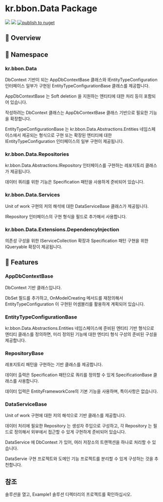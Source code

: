 # kr.bbon.Data Package


[![](https://img.shields.io/nuget/v/kr.bbon.Data)](https://www.nuget.org/packages/kr.bbon.Data) [![](https://img.shields.io/nuget/dt/kr.bbon.Data)](https://www.nuget.org/packages/kr.bbon.Data) [![publish to nuget](https://github.com/bbonkr/kr.bbon.Data/actions/workflows/build-tag.yaml/badge.svg)](https://github.com/bbonkr/kr.bbon.Data/actions/workflows/build-tag.yaml)

## 📢 Overview

## 🌈 Namespace

### kr.bbon.Data

DbContext 기반이 되는 AppDbContextBase 클래스와 IEntityTypeConfiguration 인터페이스 일부가 구현된 EntityTypeConfigurationBase 클래스를 제공합니다.

AppDbContextBase 는 Soft deletion 을 지원하는 엔티티에 대한 처리 등이 포함되어 있습니다.

작성하려는 DbContext 클래스는 AppDbContextBase 클래스 기반으로 필요한 기능을 확장합니다.

EntityTypeConfigurationBase 는 kr.bbon.Data.Abstractions.Entities 네임스페이스에서 제공되는 형식으로 구현 또는 확장된 엔티티에 대한 IEntityTypeConfiguration 인터페이스의 일부 구현이 제공됩니다.

### kr.bbon.Data.Repositories

kr.bbon.Data.Abstractions.IRepository 인터페이스를 구현하는 레포지토리 클래스가 제공됩니다.

데이터 쿼리를 위한 기능은 Specification 패턴을 사용하게 준비되어 있습니다.

### kr.bbon.Data.Services

Unit of work 구현의 저의 해석에 대한 DataServiceBase 클래스가 제공됩니다.

IRepository 인터페이스의 구현 형식을 필드로 추가해서 사용합니다.

### kr.bbon.Data.Extensions.DependencyInjection

의존성 구성을 위한 IServiceCollection 확장과 Specification 패턴 구현을 위한 IQueryable 확장이 제공됩니다.

## 🎯 Features

### AppDbContextBase 

DbContext 기반 클래스입니다.

DbSet<TEntity> 필드를 추가하고, OnModelCreating 메서드를 재정의해서 EntityTypeConfiguration 이 구현된 어셈블리를 활용하게 계획되어 있습니다.

### EntityTypeConfigurationBase 

kr.bbon.Data.Abstractions.Entities 네임스페이스에 준비된 엔티티 기반 형식으로 엔티티 클래스를 정의하면, 미리 정의된 기능에 대한 엔티티 형식 구성의 준비된 구성을 제공합니다.

### RepositoryBase

레포지토리 패턴을 구현하는 기반 클래스를 제공합니다.

데이터 출력은 Specification 패턴으로 쿼리를 정의할 수 있게 SpecificationBase 클래스를 사용합니다.

데이터 입력은 EntityFrameworkCore의 기본 기능을 사용하며, 특이사항은 없습니다.

### DataServiceBase 

Unit of work 구현에 대한 저의 해석으로 기반 클래스를 제공합니다.

데이터 처리에 필요한 Repository 는 생성자 주입으로 구성하고, 각 Repository 는 필드로 정의해서 외부에서 접근할 수 있게 구현하게 준비되어 있습니다.

DataService 에 DbContext 가 있어, 여러 저장소의 트랜잭션을 하나로 처리할 수 있습니다.

DataServie 구현 프로젝트와 도메인 기능 프로젝트를 분리할 수 있게 구성하는 것을 추천합니다.

## 참조

솔루션을 열고, Example1 솔루션 디렉터리의 프로젝트를 확인하십시오.
